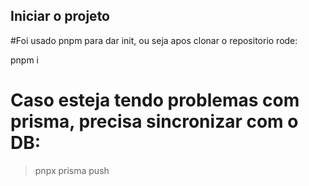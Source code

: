 ## Iniciar o projeto

#Foi usado pnpm para dar init, ou seja apos clonar o repositorio rode:

pnpm i

# Caso esteja tendo problemas com prisma, precisa sincronizar com o DB:
> pnpx prisma push
